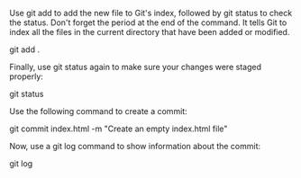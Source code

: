 Use git add to add the new file to Git's index, followed by git status to check the status. Don't forget the period at the end of the command. It tells Git to index all the files in the current directory that have been added or modified.

git add .

Finally, use git status again to make sure your changes were staged properly:

git status

Use the following command to create a commit:

git commit index.html -m "Create an empty index.html file"

Now, use a git log command to show information about the commit:

git log



